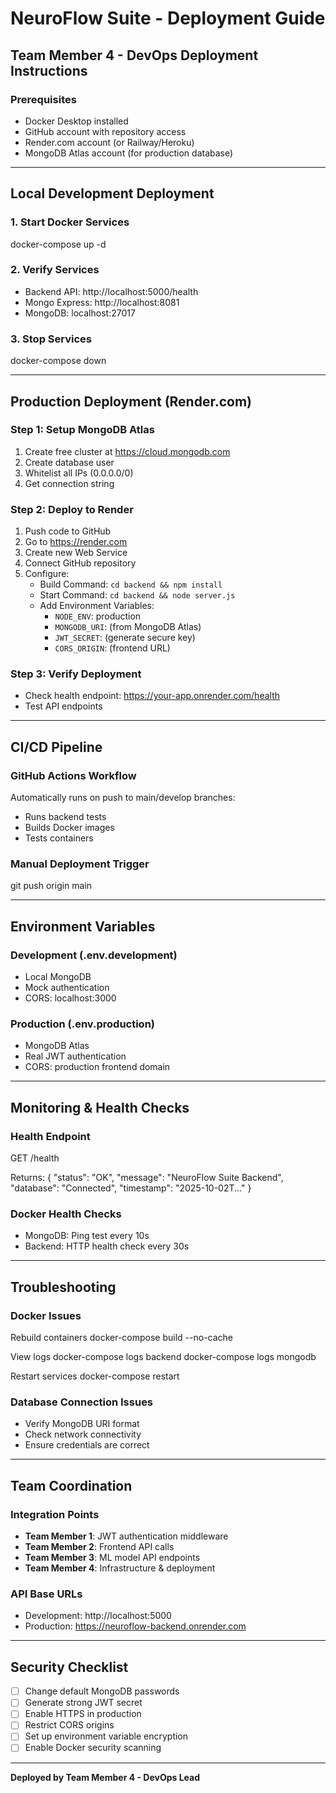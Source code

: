 # NeuroFlow Suite - Deployment Guide

## Team Member 4 - DevOps Deployment Instructions

### Prerequisites
- Docker Desktop installed
- GitHub account with repository access
- Render.com account (or Railway/Heroku)
- MongoDB Atlas account (for production database)

---

## Local Development Deployment

### 1. Start Docker Services
docker-compose up -d

### 2. Verify Services
- Backend API: http://localhost:5000/health
- Mongo Express: http://localhost:8081
- MongoDB: localhost:27017

### 3. Stop Services
docker-compose down

---

## Production Deployment (Render.com)

### Step 1: Setup MongoDB Atlas
1. Create free cluster at https://cloud.mongodb.com
2. Create database user
3. Whitelist all IPs (0.0.0.0/0)
4. Get connection string

### Step 2: Deploy to Render
1. Push code to GitHub
2. Go to https://render.com
3. Create new Web Service
4. Connect GitHub repository
5. Configure:
   - Build Command: `cd backend && npm install`
   - Start Command: `cd backend && node server.js`
   - Add Environment Variables:
     - `NODE_ENV`: production
     - `MONGODB_URI`: (from MongoDB Atlas)
     - `JWT_SECRET`: (generate secure key)
     - `CORS_ORIGIN`: (frontend URL)

### Step 3: Verify Deployment
- Check health endpoint: https://your-app.onrender.com/health
- Test API endpoints

---

## CI/CD Pipeline

### GitHub Actions Workflow
Automatically runs on push to main/develop branches:
- Runs backend tests
- Builds Docker images
- Tests containers

### Manual Deployment Trigger
git push origin main

---

## Environment Variables

### Development (.env.development)
- Local MongoDB
- Mock authentication
- CORS: localhost:3000

### Production (.env.production)
- MongoDB Atlas
- Real JWT authentication
- CORS: production frontend domain

---

## Monitoring & Health Checks

### Health Endpoint
GET /health

Returns:
{
"status": "OK",
"message": "NeuroFlow Suite Backend",
"database": "Connected",
"timestamp": "2025-10-02T..."
}

### Docker Health Checks
- MongoDB: Ping test every 10s
- Backend: HTTP health check every 30s

---

## Troubleshooting

### Docker Issues
Rebuild containers
docker-compose build --no-cache

View logs
docker-compose logs backend
docker-compose logs mongodb

Restart services
docker-compose restart

### Database Connection Issues
- Verify MongoDB URI format
- Check network connectivity
- Ensure credentials are correct

---

## Team Coordination

### Integration Points
- **Team Member 1**: JWT authentication middleware
- **Team Member 2**: Frontend API calls
- **Team Member 3**: ML model API endpoints
- **Team Member 4**: Infrastructure & deployment

### API Base URLs
- Development: http://localhost:5000
- Production: https://neuroflow-backend.onrender.com

---

## Security Checklist
- [ ] Change default MongoDB passwords
- [ ] Generate strong JWT secret
- [ ] Enable HTTPS in production
- [ ] Restrict CORS origins
- [ ] Set up environment variable encryption
- [ ] Enable Docker security scanning

---

**Deployed by Team Member 4 - DevOps Lead**
